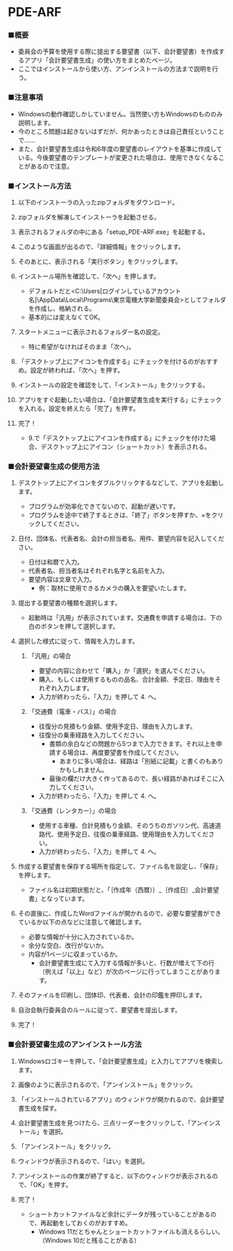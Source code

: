 # PDE-ARF
### ■概要

- 委員会の予算を使用する際に提出する要望書（以下、会計要望書）を作成するアプリ「会計要望書生成」の使い方をまとめたページ。
- ここではインストールから使い方、アンインストールの方法まで説明を行う。

### ■注意事項

- Windowsの動作確認しかしていません。当然使い方もWindowsのもののみ説明します。
- 今のところ問題は起きないはずだが、何かあったときは自己責任ということで……
- また、会計要望書生成は令和6年度の要望書のレイアウトを基準に作成している。今後要望書のテンプレートが変更された場合は、使用できなくなることがあるので注意。

### ■インストール方法

1. 以下のインストーラの入ったzipフォルダをダウンロード。
    
2. zipフォルダを解凍してインストーラを起動させる。
    
3. 表示されるフォルダの中にある「setup_PDE-ARF.exe」を起動する。
    
4. このような画面が出るので、「詳細情報」をクリックします。
    
5. そのあとに、表示される「実行ボタン」をクリックします。
    
6. インストール場所を確認して、「次へ」を押します。
    - デフォルトだと<C:\Users\[ログインしているアカウント名]\AppData\Local\Programs\東京電機大学新聞委員会>としてフォルダを作成し、格納される。
    - 基本的には変えなくてOK。
    
7. スタートメニューに表示されるフォルダー名の設定。
    - 特に希望がなければそのまま「次へ」。
   
8. 「デスクトップ上にアイコンを作成する」にチェックを付けるのがおすすめ。設定が終われば、「次へ」を押す。
    
9. インストールの設定を確認をして、「インストール」をクリックする。
    
10. アプリをすぐ起動したい場合は、「会計要望書生成を実行する」にチェックを入れる。設定を終えたら「完了」を押す。
    
11. 完了！
    - 9.で「デスクトップ上にアイコンを作成する」にチェックを付けた場合、デスクトップ上にアイコン（ショートカット）を表示される。
        

### ■会計要望書生成の使用方法

1. デスクトップ上にアイコンをダブルクリックするなどして、アプリを起動します。
    - プログラムが効率化できてないので、起動が遅いです。
    - プログラムを途中で終了するときは、「終了」ボタンを押すか、×をクリックしてください。
2. 日付、団体名、代表者名、会計の担当者名、用件、要望内容を記入してください。
    - 日付は和暦で入力。
    - 代表者名、担当者名はそれぞれ名字と名前を入力。
    - 要望内容は文章で入力。
        - 例：取材に使用できるカメラの購入を要望いたします。
    
3. 提出する要望書の種類を選択します。
    - 起動時は「汎用」が表示されています。交通費を申請する場合は、下の白のボタンを押して選択します。
    
4. 選択した様式に従って、情報を入力します。
    1. 「汎用」の場合
        - 要望の内容に合わせて「購入」か「選択」を選んでください。
        - 購入、もしくは使用するものの品名、合計金額、予定日、理由をそれぞれ入力します。
        - 入力が終わったら、「入力」を押して 4. へ。
        
    2. 「交通費（電車・バス）」の場合
        - 往復分の見積もり金額、使用予定日、理由を入力します。
        - 往復分の乗車経路を入力してください。
            - 書類の余白などの問題から5つまで入力できます。それ以上を申請する場合は、再度要望書を作成してください。
                - あまりに多い場合は、経路は「別紙に記載」と書くのもありかもしれません。
            - 最後の欄だけ大きく作ってあるので、長い経路があればそこに入力してください。
        - 入力が終わったら、「入力」を押して 4. へ。
        
    3. 「交通費（レンタカー）」の場合
        - 使用する車種、合計見積もり金額、そのうちのガソリン代、高速道路代、使用予定日、往復の乗車経路、使用理由を入力してください。
        - 入力が終わったら、「入力」を押して 4. へ。
        
5. 作成する要望書を保存する場所を指定して、ファイル名を設定し、「保存」を押します。
    - ファイル名は初期状態だと、「｛作成年（西暦）｝_｛作成日｝_会計要望書」となっています。
    
6. その直後に、作成したWordファイルが開かれるので、必要な要望書ができているか以下の点などに注意して確認します。
    - 必要な情報が十分に入力されているか。
    - 余分な空白、改行がないか。
    - 内容が1ページに収まっているか。
        - 会計要望書生成にて入力する情報が多いと、行数が増えて下の行（例えば「以上」など）が次のページに行ってしまうことがあります。
    
7. そのファイルを印刷し、団体印、代表者、会計の印鑑を押印します。
    
8. 自治会執行委員会のルールに従って、要望書を提出します。
9. 完了！

### ■会計要望書生成のアンインストール方法

1. Windowsロゴキーを押して、「会計要望書生成」と入力してアプリを検索します。
    
2. 画像のように表示されるので、「アンインストール」をクリック。
    
3. 「インストールされているアプリ」のウィンドウが開かれるので、会計要望書生成を探す。
    
4. 会計要望書生成を見つけたら、三点リーダーをクリックして、「アンインストール」を選択。
    
5. 「アンインストール」をクリック。
    
6. ウィンドウが表示されるので、「はい」を選択。
    
7. アンインストールの作業が終了すると、以下のウィンドウが表示されるので、「OK」を押す。
    
8. 完了！
    - ショートカットファイルなど余計にデータが残っていることがあるので、再起動をしておくのがおすすめ。
        - Windows 11だとちゃんとショートカットファイルも消えるらしい。（Windows 10だと残ることがある）
